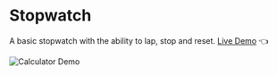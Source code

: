 # Stopwatch

A basic stopwatch with the ability to lap, stop and reset. 
[Live Demo](https://kamyar-mazloom.github.io/Calculator/) :point_left:

![Calculator Demo](demo/calculator-demo.gif)

